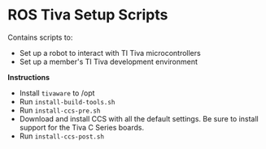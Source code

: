 # ROS Tiva Setup Scripts

Contains scripts to:
- Set up a robot to interact with TI Tiva microcontrollers
- Set up a member's TI Tiva development environment

__Instructions__

- Install `tivaware` to /opt
- Run `install-build-tools.sh`
- Run `install-ccs-pre.sh`
- Download and install CCS with all the default settings. Be sure to install
  support for the Tiva C Series boards.
- Run `install-ccs-post.sh`
